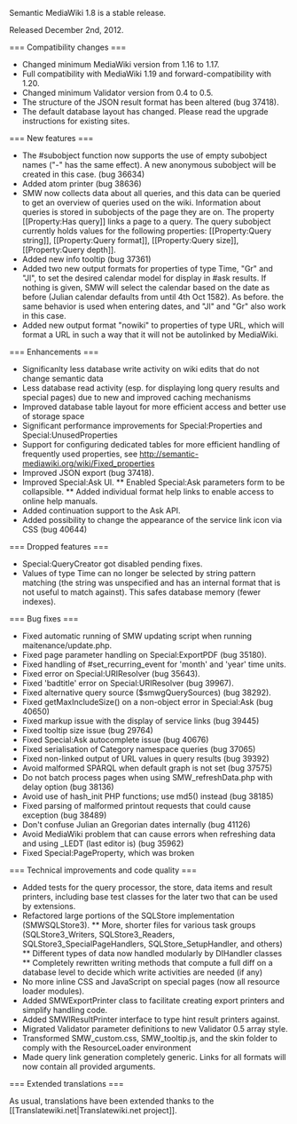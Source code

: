 Semantic MediaWiki 1.8 is a stable release.

Released December 2nd, 2012.

=== Compatibility changes ===

* Changed minimum MediaWiki version from 1.16 to 1.17.
* Full compatibility with MediaWiki 1.19 and forward-compatibility with 1.20.
* Changed minimum Validator version from 0.4 to 0.5.
* The structure of the JSON result format has been altered (bug 37418).
* The default database layout has changed. Please read the upgrade instructions for existing sites.

=== New features ===

* The #subobject function now supports the use of empty subobject names ("-" has the same effect). A new anonymous subobject will be created in this case. (bug 36634)
* Added atom printer (bug 38636)
* SMW now collects data about all queries, and this data can be queried to get an overview of queries used on the wiki. Information about queries is stored in subobjects of the page they are on. The property [[Property:Has query]] links a page to a query. The query subobject currently holds values for the following properties: [[Property:Query string]], [[Property:Query format]], [[Property:Query size]], [[Property:Query depth]].
* Added new info tooltip (bug 37361)
* Added two new output formats for properties of type Time, "Gr" and "Jl", to set the desired calendar model for display in #ask results. If nothing is given, SMW will select the calendar based on the date as before (Julian calendar defaults from until 4th Oct 1582). As before. the same behavior is used when entering dates, and "Jl" and "Gr" also work in this case.
* Added new output format "nowiki" to properties of type URL, which will format a URL in such a way that it will not be autolinked by MediaWiki.

=== Enhancements ===

* Significanlty less database write activity on wiki edits that do not change semantic data
* Less database read activity (esp. for displaying long query results and special pages) due to new and improved caching mechanisms
* Improved database table layout for more efficient access and better use of storage space
* Significant performance improvements for Special:Properties and Special:UnusedProperties
* Support for configuring dedicated tables for more efficient handling of frequently used properties, see http://semantic-mediawiki.org/wiki/Fixed_properties
* Improved JSON export (bug 37418).
* Improved Special:Ask UI.
** Enabled Special:Ask parameters form to be collapsible.
** Added individual format help links to enable access to online help manuals.
* Added continuation support to the Ask API.
* Added possibility to change the appearance of the service link icon via CSS (bug 40644)

=== Dropped features ===

* Special:QueryCreator got disabled pending fixes.
* Values of type Time can no longer be selected by string pattern matching (the string was unspecified and has an internal format that is not useful to match against). This safes database memory (fewer indexes).

=== Bug fixes ===

* Fixed automatic running of SMW updating script when running maitenance/update.php.
* Fixed page parameter handling on Special:ExportPDF (bug 35180).
* Fixed handling of #set_recurring_event for 'month' and 'year' time units.
* Fixed error on Special:URIResolver (bug 35643).
* Fixed 'badtitle' error on Special:URIResolver (bug 39967).
* Fixed alternative query source ($smwgQuerySources) (bug 38292).
* Fixed getMaxIncludeSize() on a non-object error in Special:Ask (bug 40650)
* Fixed markup issue with the display of service links (bug 39445)
* Fixed tooltip size issue (bug 29764)
* Fixed Special:Ask autocomplete issue (bug 40676)
* Fixed serialisation of Category namespace queries (bug 37065)
* Fixed non-linked output of URL values in query results (bug 39392)
* Avoid malformed SPARQL when default graph is not set (bug 37575)
* Do not batch process pages when using SMW_refreshData.php with delay option (bug 38136)
* Avoid use of hash_init PHP functions; use md5() instead (bug 38185)
* Fixed parsing of malformed printout requests that could cause exception (bug 38489)
* Don't confuse Julian an Gregorian dates internally (bug 41126)
* Avoid MediaWiki problem that can cause errors when refreshing data and using _LEDT (last editor is) (bug 35962)
* Fixed Special:PageProperty, which was broken

=== Technical improvements and code quality ===

* Added tests for the query processor, the store, data items and result printers, including base test classes for the later two that can be used by extensions.
* Refactored large portions of the SQLStore implementation (SMWSQLStore3).
** More, shorter files for various task groups (SQLStore3_Writers, SQLStore3_Readers, SQLStore3_SpecialPageHandlers, SQLStore_SetupHandler, and others)
** Different types of data now handled modularly by DIHandler classes
** Completely rewritten writing methods that compute a full diff on a database level to decide which write activities are needed (if any)
* No more inline CSS and JavaScript on special pages (now all resource loader modules).
* Added SMWExportPrinter class to facilitate creating export printers and simplify handling code.
* Added SMWIResultPrinter interface to type hint result printers against.
* Migrated Validator parameter definitions to new Validator 0.5 array style.
* Transformed SMW_custom.css, SMW_tooltip.js, and the skin folder to comply with the ResourceLoader environment
* Made query link generation completely generic. Links for all formats will now contain all provided arguments.

=== Extended translations ===

As usual, translations have been extended thanks to the [[Translatewiki.net|Translatewiki.net project]].
